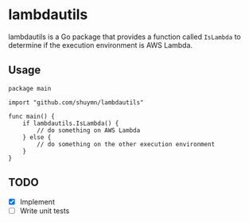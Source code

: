 # lambdautils

lambdautils is a Go package that provides a function called `IsLambda` to determine if the execution environment is AWS Lambda.

## Usage

```golang
package main

import "github.com/shuymn/lambdautils"

func main() {
    if lambdautils.IsLambda() {
        // do something on AWS Lambda
    } else {
        // do something on the other execution environment
    }
}
```

## TODO

- [x] Implement
- [ ] Write unit tests